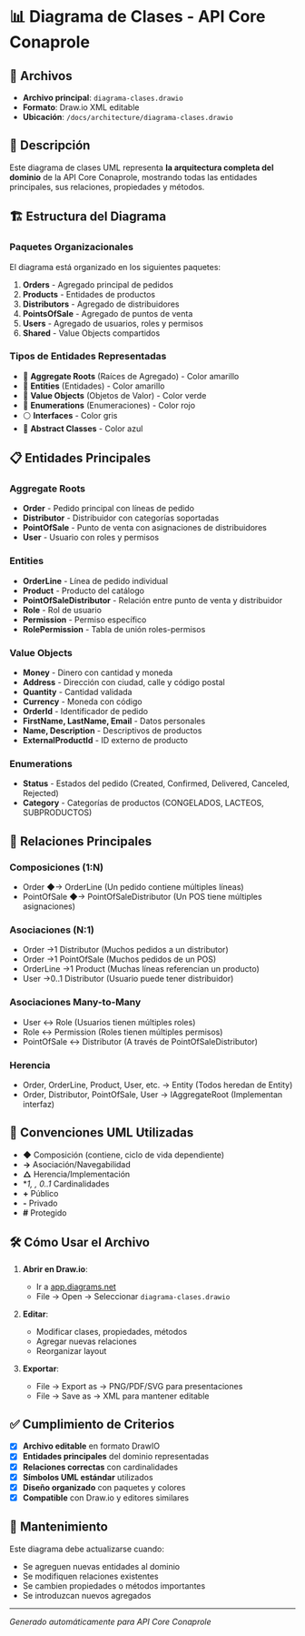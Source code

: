 # 📊 Diagrama de Clases - API Core Conaprole

## 📁 Archivos

- **Archivo principal**: `diagrama-clases.drawio`
- **Formato**: Draw.io XML editable
- **Ubicación**: `/docs/architecture/diagrama-clases.drawio`

## 🎯 Descripción

Este diagrama de clases UML representa **la arquitectura completa del dominio** de la API Core Conaprole, mostrando todas las entidades principales, sus relaciones, propiedades y métodos.

## 🏗️ Estructura del Diagrama

### **Paquetes Organizacionales**

El diagrama está organizado en los siguientes paquetes:

1. **Orders** - Agregado principal de pedidos
2. **Products** - Entidades de productos
3. **Distributors** - Agregado de distribuidores
4. **PointsOfSale** - Agregado de puntos de venta
5. **Users** - Agregado de usuarios, roles y permisos
6. **Shared** - Value Objects compartidos

### **Tipos de Entidades Representadas**

- 🔶 **Aggregate Roots** (Raíces de Agregado) - Color amarillo
- 🔷 **Entities** (Entidades) - Color amarillo
- 🔶 **Value Objects** (Objetos de Valor) - Color verde
- 🔴 **Enumerations** (Enumeraciones) - Color rojo
- ⚪ **Interfaces** - Color gris
- 🔵 **Abstract Classes** - Color azul

## 📋 Entidades Principales

### **Aggregate Roots**

- **Order** - Pedido principal con líneas de pedido
- **Distributor** - Distribuidor con categorías soportadas
- **PointOfSale** - Punto de venta con asignaciones de distribuidores
- **User** - Usuario con roles y permisos

### **Entities**

- **OrderLine** - Línea de pedido individual
- **Product** - Producto del catálogo
- **PointOfSaleDistributor** - Relación entre punto de venta y distribuidor
- **Role** - Rol de usuario
- **Permission** - Permiso específico
- **RolePermission** - Tabla de unión roles-permisos

### **Value Objects**

- **Money** - Dinero con cantidad y moneda
- **Address** - Dirección con ciudad, calle y código postal
- **Quantity** - Cantidad validada
- **Currency** - Moneda con código
- **OrderId** - Identificador de pedido
- **FirstName, LastName, Email** - Datos personales
- **Name, Description** - Descriptivos de productos
- **ExternalProductId** - ID externo de producto

### **Enumerations**

- **Status** - Estados del pedido (Created, Confirmed, Delivered, Canceled, Rejected)
- **Category** - Categorías de productos (CONGELADOS, LACTEOS, SUBPRODUCTOS)

## 🔗 Relaciones Principales

### **Composiciones (1:N)**

- Order ◆→ OrderLine (Un pedido contiene múltiples líneas)
- PointOfSale ◆→ PointOfSaleDistributor (Un POS tiene múltiples asignaciones)

### **Asociaciones (N:1)**

- Order →1 Distributor (Muchos pedidos a un distributor)
- Order →1 PointOfSale (Muchos pedidos de un POS)
- OrderLine →1 Product (Muchas líneas referencian un producto)
- User →0..1 Distributor (Usuario puede tener distribuidor)

### **Asociaciones Many-to-Many**

- User ↔ Role (Usuarios tienen múltiples roles)
- Role ↔ Permission (Roles tienen múltiples permisos)
- PointOfSale ↔ Distributor (A través de PointOfSaleDistributor)

### **Herencia**

- Order, OrderLine, Product, User, etc. → Entity (Todos heredan de Entity)
- Order, Distributor, PointOfSale, User → IAggregateRoot (Implementan interfaz)

## 🎨 Convenciones UML Utilizadas

- **◆** Composición (contiene, ciclo de vida dependiente)
- **→** Asociación/Navegabilidad
- **△** Herencia/Implementación
- **1, *, 0..1** Cardinalidades
- **+** Público
- **-** Privado
- **#** Protegido

## 🛠️ Cómo Usar el Archivo

1. **Abrir en Draw.io**:
   - Ir a [app.diagrams.net](https://app.diagrams.net)
   - File → Open → Seleccionar `diagrama-clases.drawio`

2. **Editar**:
   - Modificar clases, propiedades, métodos
   - Agregar nuevas relaciones
   - Reorganizar layout

3. **Exportar**:
   - File → Export as → PNG/PDF/SVG para presentaciones
   - File → Save as → XML para mantener editable

## ✅ Cumplimiento de Criterios

- [x] **Archivo editable** en formato DrawIO
- [x] **Entidades principales** del dominio representadas
- [x] **Relaciones correctas** con cardinalidades
- [x] **Símbolos UML estándar** utilizados
- [x] **Diseño organizado** con paquetes y colores
- [x] **Compatible** con Draw.io y editores similares

## 🔄 Mantenimiento

Este diagrama debe actualizarse cuando:

- Se agreguen nuevas entidades al dominio
- Se modifiquen relaciones existentes
- Se cambien propiedades o métodos importantes
- Se introduzcan nuevos agregados

---

*Generado automáticamente para API Core Conaprole*
